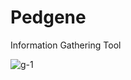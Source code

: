 # Pedgene
Information Gathering Tool


![g-1](https://user-images.githubusercontent.com/79002336/107855002-06b85d80-6e35-11eb-82ec-66781813f9d9.PNG)
          
         


